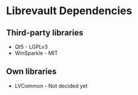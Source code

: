 Librevault Dependencies
=======================

Third-party libraries
---------------------
- Qt5 - LGPLv3
- WinSparkle - MIT

Own libraries
-------------
- LVCommon - Not decided yet
